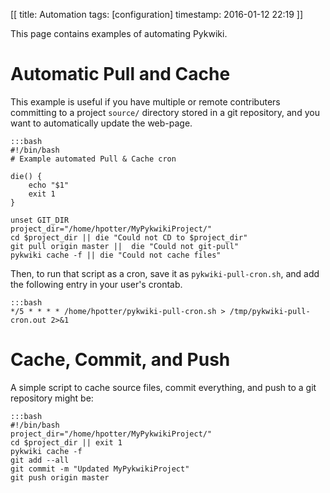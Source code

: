 [[
title: Automation
tags: [configuration]
timestamp: 2016-01-12 22:19
]]

This page contains examples of automating Pykwiki.

# Automatic Pull and Cache

This example is useful if you have multiple or remote contributers 
committing to a project `source/` directory stored in a git repository,
and you want to automatically update the web-page.

    :::bash
    #!/bin/bash
    # Example automated Pull & Cache cron
    
    die() {
        echo "$1"
        exit 1
    }
    
    unset GIT_DIR
    project_dir="/home/hpotter/MyPykwikiProject/"
    cd $project_dir || die "Could not CD to $project_dir"
    git pull origin master ||  die "Could not git-pull"
    pykwiki cache -f || die "Could not cache files"

Then, to run that script as a cron, save it as `pykwiki-pull-cron.sh`, and add the following entry in your user's crontab. 

    :::bash
    */5 * * * * /home/hpotter/pykwiki-pull-cron.sh > /tmp/pykwiki-pull-cron.out 2>&1

# Cache, Commit, and Push

A simple script to cache source files, commit everything, and push to a git repository might be:

    :::bash
    #!/bin/bash
    project_dir="/home/hpotter/MyPykwikiProject/"
    cd $project_dir || exit 1
    pykwiki cache -f
    git add --all
    git commit -m "Updated MyPykwikiProject"
    git push origin master
    

